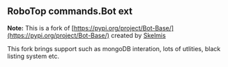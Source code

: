 ## RoboTop commands.Bot ext

**Note:**
This is a fork of [https://pypi.org/project/Bot-Base/](https://pypi.org/project/Bot-Base/) created by [Skelmis](https://github.com/Skelmis)


This fork brings support such as mongoDB interation, lots of utlities, black listing system etc.
